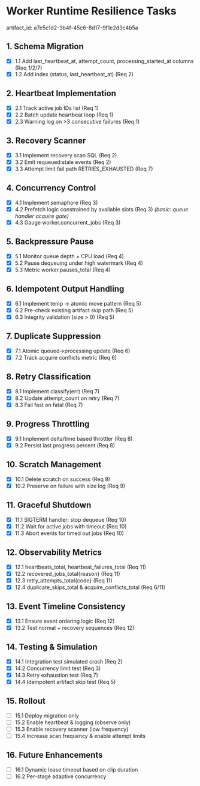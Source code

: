 # Worker Runtime Resilience Tasks

artifact_id: a7e5c1d2-3b4f-45c6-8d17-9f1e2d3c4b5a

## 1. Schema Migration

-   [x] 1.1 Add last_heartbeat_at, attempt_count, processing_started_at columns (Req 1/2/7)
-   [x] 1.2 Add index (status, last_heartbeat_at) (Req 2)

## 2. Heartbeat Implementation

-   [x] 2.1 Track active job IDs list (Req 1)
-   [x] 2.2 Batch update heartbeat loop (Req 1)
-   [x] 2.3 Warning log on >3 consecutive failures (Req 1)

## 3. Recovery Scanner

-   [x] 3.1 Implement recovery scan SQL (Req 2)
-   [x] 3.2 Emit requeued:stale events (Req 2)
-   [x] 3.3 Attempt limit fail path RETRIES_EXHAUSTED (Req 7)

## 4. Concurrency Control

-   [x] 4.1 Implement semaphore (Req 3)
-   [x] 4.2 Prefetch logic constrained by available slots (Req 3) _(basic: queue handler acquire gate)_
-   [x] 4.3 Gauge worker.concurrent_jobs (Req 3)

## 5. Backpressure Pause

-   [x] 5.1 Monitor queue depth + CPU load (Req 4)
-   [x] 5.2 Pause dequeuing under high watermark (Req 4)
-   [x] 5.3 Metric worker.pauses_total (Req 4)

## 6. Idempotent Output Handling

-   [x] 6.1 Implement temp -> atomic move pattern (Req 5)
-   [x] 6.2 Pre-check existing artifact skip path (Req 5)
-   [x] 6.3 Integrity validation (size > 0) (Req 5)

## 7. Duplicate Suppression

-   [x] 7.1 Atomic queued->processing update (Req 6)
-   [x] 7.2 Track acquire conflicts metric (Req 6)

## 8. Retry Classification

-   [x] 8.1 Implement classify(err) (Req 7)
-   [x] 8.2 Update attempt_count on retry (Req 7)
-   [x] 8.3 Fail fast on fatal (Req 7)

## 9. Progress Throttling

-   [x] 9.1 Implement delta/time based throttler (Req 8)
-   [x] 9.2 Persist last progress percent (Req 8)

## 10. Scratch Management

-   [x] 10.1 Delete scratch on success (Req 9)
-   [x] 10.2 Preserve on failure with size log (Req 9)

## 11. Graceful Shutdown

-   [x] 11.1 SIGTERM handler: stop dequeue (Req 10)
-   [x] 11.2 Wait for active jobs with timeout (Req 10)
-   [x] 11.3 Abort events for timed out jobs (Req 10)

## 12. Observability Metrics

-   [x] 12.1 heartbeats_total, heartbeat_failures_total (Req 11)
-   [x] 12.2 recovered_jobs_total{reason} (Req 11)
-   [x] 12.3 retry_attempts_total{code} (Req 11)
-   [x] 12.4 duplicate_skips_total & acquire_conflicts_total (Req 6/11)

## 13. Event Timeline Consistency

-   [x] 13.1 Ensure event ordering logic (Req 12)
-   [x] 13.2 Test normal + recovery sequences (Req 12)

## 14. Testing & Simulation

-   [x] 14.1 Integration test simulated crash (Req 2)
-   [x] 14.2 Concurrency limit test (Req 3)
-   [x] 14.3 Retry exhaustion test (Req 7)
-   [x] 14.4 Idempotent artifact skip test (Req 5)

## 15. Rollout

-   [ ] 15.1 Deploy migration only
-   [ ] 15.2 Enable heartbeat & logging (observe only)
-   [ ] 15.3 Enable recovery scanner (low frequency)
-   [ ] 15.4 Increase scan frequency & enable attempt limits

## 16. Future Enhancements

-   [ ] 16.1 Dynamic lease timeout based on clip duration
-   [ ] 16.2 Per-stage adaptive concurrency
